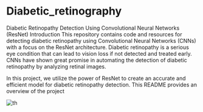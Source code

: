 # Diabetic_retinography

Diabetic Retinopathy Detection Using Convolutional Neural Networks (ResNet)
Introduction
This repository contains code and resources for detecting diabetic retinopathy using Convolutional Neural Networks (CNNs) with a focus on the ResNet architecture. Diabetic retinopathy is a serious eye condition that can lead to vision loss if not detected and treated early. CNNs have shown great promise in automating the detection of diabetic retinopathy by analyzing retinal images.

In this project, we utilize the power of ResNet to create an accurate and efficient model for diabetic retinopathy detection. This README provides an overview of the project



![th](https://github.com/chandan2311/Diabetic_retinography/assets/101943277/81071b49-9594-4db1-8459-ddd617fbb9e4)
